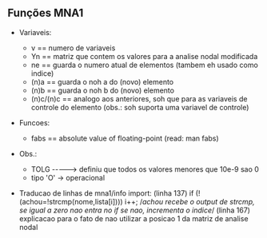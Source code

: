 ## Funções MNA1
* Variaveis:
	* v == numero de variaveis
	* Yn == matriz que contem os valores para a analise nodal modificada
	* ne == guarda o numero atual de elementos (tambem eh usado como indice)
	* (n)a == guarda o noh a do (novo) elemento
	* (n)b == guarda o noh b do (novo) elemento
	* (n)c/(n)c == analogo aos anteriores, soh que para as variaveis de controle do elemento (obs.: soh suporta uma variavel de controle)

* Funcoes:
	* fabs == absolute value of floating-point (read: man fabs)

* Obs.:
	* TOLG -----> definiu que todos os valores menores que 10e-9 sao 0
	* tipo 'O' -> operacional

* Traducao de linhas de mna1/info import:
	(linha 137)
		if (!(achou=!strcmp(nome,lista[i]))) i++;
		/*achou recebe o output de strcmp, se igual a zero nao entra no if
		se nao, incrementa o indice*/
	(linha 167) explicacao para o fato de nao utilizar a posicao 1 da matriz
	de analise nodal
	
